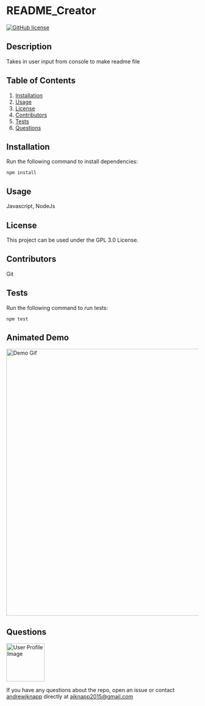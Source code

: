 # README_Creator

[![GitHub license](https://img.shields.io/badge/license-GPL-blue.svg)](https://github.com/andrewjknapp/README_Creator)

## Description

Takes in user input from console to make readme file

## Table of Contents
1. [Installation](#installation)
2. [Usage](#usage)
3. [License](#license)
4. [Contributors](#contributors)
5. [Tests](#tests)
6. [Questions](#questions)

## Installation<a name="installation"></a>

Run the following command to install dependencies:

```
npm install
```

## Usage<a name="usage"></a>

Javascript, NodeJs

## License<a name=license></a>

This project can be used under the GPL 3.0 License.

## Contributors<a name=contributors></a>

Git

## Tests<a name="tests"></a>

Run the following command to run tests:

```
npm test
```

## Animated Demo

<img src="readme_Creator.gif" alt="Demo Gif" width="700">

## Questions<a name="questions"></a>

<img src="https://avatars.githubusercontent.com/u/16299570?" alt="User Profile Image" height="100">

If you have any questions about the repo, open an issue or contact [andrewjknapp](https://github.com/andrewjknapp) directly at ajknapp2015@gmail.com
